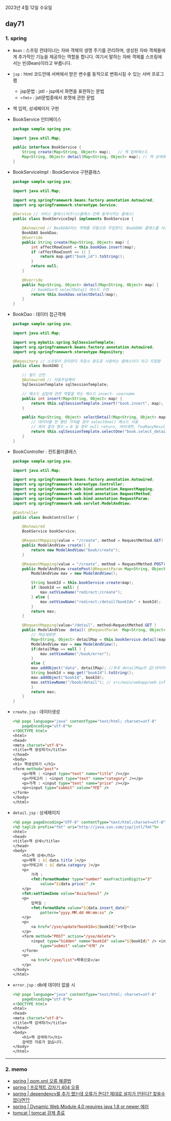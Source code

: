 2023년 4월 12일 수요일

## day71

### 1. spring

- `Bean` : 스프링 컨테이너는 자바 객체의 생명 주기를 관리하며, 생성된 자바 객체들에게 추가적인 기능을 제공하는 역할을 합니다. 여기서 말하는 자바 객체를 스프링에서는 빈(Bean)이라고 부릅니다.
- `jsp` : html 코드안에 서버에서 받은 변수를 동적으로 변화시킬 수 있는 서버 프로그램

  - jsp문법 : jstl - jsp에서 화면을 표현하는 문법
  - `<fmt>` : jstl문법중에서 포맷에 관한 문법

- 책 입력, 상세페이지 구현
- BookService 인터페이스

  ```java
  package sample.spring.yse;

  import java.util.Map;

  public interface BookService {
      String create(Map<String, Object> map);	// 책 입력메소드
      Map<String, Object> detail(Map<String, Object> map); // 책 상세화면메소드
  }
  ```

- BookServiceImpl : BookService 구현클래스

  ```java
  package sample.spring.yse;

  import java.util.Map;

  import org.springframework.beans.factory.annotation.Autowired;
  import org.springframework.stereotype.Service;

  @Service // 서비스 클래스(비즈니스클래스-진짜 동작시키는 클래스)
  public class BookServiceImpl implements BookService {

      @Autowired // BookDAO라는 객체를 자동으로 주입한다. BookDAO 클래스를 사용할 수 있다 new BookDAO();
      BookDAO bookDao;
      @Override
      public String create(Map<String, Object> map) {
          int affectRowCount = this.bookDao.insert(map);
          if (affectRowCount == 1) {
              return map.get("book_id").toString();
          }
          return null;
      }

      @Override
      public Map<String, Object> detail(Map<String, Object> map) {
          // bookDao의 selectDetail 메소드 구현
          return this.bookDao.selectDetail(map);
      }
  }
  ```

- BookDao : 데이터 접근객체

  ```java
  package sample.spring.yse;

  import java.util.Map;

  import org.mybatis.spring.SqlSessionTemplate;
  import org.springframework.beans.factory.annotation.Autowired;
  import org.springframework.stereotype.Repository;

  @Repository // 스프링이 관리한다 저장소 용도로 사용하는 클래스이다 라고 지정함
  public class BookDAO {

      // 필드 선언
      @Autowired // 자동주입해라
      SqlSessionTemplate sqlSessionTemplate;

      // 메소드 삽입에 관련 역할을 하는 메소드 insert- username
      public int insert(Map<String, Object> map) {
          return this.sqlSessionTemplate.insert("book.insert", map);
      }

      public Map<String, Object> selectDetail(Map<String, Object> map) {
          // 데이터를 한 행만 가져올 경우 selectOne() 메소드 사용
          // 쿼리 결과 행수 = 0 일 경우 null return, 여러개면, TooManyResultsException 예외
          return this.sqlSessionTemplate.selectOne("book.select_detail", map);
      }
  }
  ```

- BookController : 컨트롤러클래스

  ```java
  package sample.spring.yse;

  import java.util.Map;

  import org.springframework.beans.factory.annotation.Autowired;
  import org.springframework.stereotype.Controller;
  import org.springframework.web.bind.annotation.RequestMapping;
  import org.springframework.web.bind.annotation.RequestMethod;
  import org.springframework.web.bind.annotation.RequestParam;
  import org.springframework.web.servlet.ModelAndView;

  @Controller
  public class BookController {

      @Autowired
      BookService bookService;

      @RequestMapping(value = "/create", method = RequestMethod.GET)
      public ModelAndView create() {
          return new ModelAndView("book/create");
      }

      @RequestMapping(value = "/create", method = RequestMethod.POST)
      public ModelAndView createPost(@RequestParam Map<String, Object> map) {
          ModelAndView mav = new ModelAndView();

          String bookId = this.bookService.create(map);
          if (bookId == null) {
              mav.setViewName("redirect:/create");
          } else {
              mav.setViewName("redirect:/detail?bookId=" + bookId);
          }
          return mav;
      }

      @RequestMapping(value="/detail", method=RequestMethod.GET )
      public ModelAndView  detail( @RequestParam  Map<String, Object>  map ) {
          // 책상세화면
          Map<String, Object> detailMap = this.bookService.detail(map);
          ModelAndView mav = new ModelAndView();
          if(detailMap == null ) {
              mav.setViewName("/book/error");
          }
          else {
          mav.addObject("data", detailMap); //뷰로 detailMap의 값(데이터베이스에서 받은 ResultSet)을 data 속성에 담아서 보내라
          String bookId = map.get("bookId").toString();
          mav.addObject("bookId", bookId);
          mav.setViewName("/book/detail"); // src/main/webapp/web-inf/views/book/detail.jsp파일로 응답해라
          }
          return mav;
      }
  }
  ```

- `create.jsp` : 데이터생성

  ```jsp
  <%@ page language="java" contentType="text/html; charset=utf-8"
      pageEncoding="utf-8"%>
  <!DOCTYPE html>
  <html>
  <head>
  <meta charset="utf-8">
  <title>책 생성하기</title>
  </head>
  <body>
  <h1> 책생성하기 </h1>
  <form method="post">
      <p>제목 : <input type="text" name="title" /></p>
      <p>카테고리 : <input type="text" name="category" /></p>
      <p>가격 : <input type="text" name="price" /></p>
      <p><input type="submit" value="저장" />
  </form>
  </body>
  </html>
  ```

- `detail.jsp` : 상세페이지

  ```jsp
  <%@ page pageEncoding="UTF-8" contentType="text/html;charset=utf-8"%>
  <%@ taglib prefix="fmt" uri="http://java.sun.com/jsp/jstl/fmt"%>
  <html>
  <head>
  <title>책 상세</title>
  </head>
  <body>
      <h1>책 상세</h1>
      <p>제목 : ${ data.title }</p>
      <p>카테고리 : ${ data.category }</p>
      <p>
          가격 :
          <fmt:formatNumber type="number" maxFractionDigits="3"
              value="${data.price}" />
      </p>
      <fmt:setTimeZone value="Asia/Seoul" />
      <p>
          입력일 :
          <fmt:formatDate value="${data.insert_date}"
              pattern="yyyy.MM.dd HH:mm:ss" />
      </p>
      <p>
          <a href="/yse/update?bookId=${bookId}">수정</a>
      </p>
      <form method="POST" action="/yse/delete">
          <input type="hidden" name="bookId" value="${bookId}" /> <input
              type="submit" value="삭제" />
      </form>
      <p>
          <a href="/yse/list">목록으로</a>
      </p>
  </body>
  </html>
  ```

- `error.jsp` : db에 데이터 없을 시

  ```jsp
  <%@ page language="java" contentType="text/html; charset=utf-8"
      pageEncoding="utf-8"%>
  <!DOCTYPE html>
  <html>
  <head>
  <meta charset="utf-8">
  <title>책 검색하기</title>
  </head>
  <body>
      <h1>책 검색하기</h1>
      검색한 자료가 없습니다.
  </body>
  </html>
  ```

---

### 2. memo

- [spring | pom.xml 오류 해결법](https://pendine.tistory.com/15)
- [spring | 프로젝트 갑자기 404 오류](https://java119.tistory.com/17)
- [spring | dependency를 추가 했는데 오류가 뜬다? 제대로 설치가 안된다? 찾을수 없다면??](https://bbo-blog.tistory.com/52)
- [spring | Dynamic Web Module 4.0 requires java 1.8 or newer 에러](https://m.blog.naver.com/PostView.naver?isHttpsRedirect=true&blogId=yeajin0210&logNo=220956953890)
- [tomcat | tomcat 강제 종료](https://velog.io/@6441kjy/Server-tomcat-%EA%B0%95%EC%A0%9C-%EC%A2%85%EB%A3%8C)
